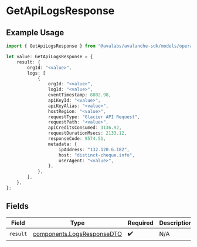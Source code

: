 # GetApiLogsResponse

## Example Usage

```typescript
import { GetApiLogsResponse } from "@avalabs/avalanche-sdk/models/operations";

let value: GetApiLogsResponse = {
    result: {
        orgId: "<value>",
        logs: [
            {
                orgId: "<value>",
                logId: "<value>",
                eventTimestamp: 8802.98,
                apiKeyId: "<value>",
                apiKeyAlias: "<value>",
                hostRegion: "<value>",
                requestType: "Glacier API Request",
                requestPath: "<value>",
                apiCreditsConsumed: 3136.92,
                requestDurationMsecs: 2133.12,
                responseCode: 9574.51,
                metadata: {
                    ipAddress: "132.120.6.182",
                    host: "distinct-cheque.info",
                    userAgent: "<value>",
                },
            },
        ],
    },
};
```

## Fields

| Field                                                                    | Type                                                                     | Required                                                                 | Description                                                              |
| ------------------------------------------------------------------------ | ------------------------------------------------------------------------ | ------------------------------------------------------------------------ | ------------------------------------------------------------------------ |
| `result`                                                                 | [components.LogsResponseDTO](../../models/components/logsresponsedto.md) | :heavy_check_mark:                                                       | N/A                                                                      |